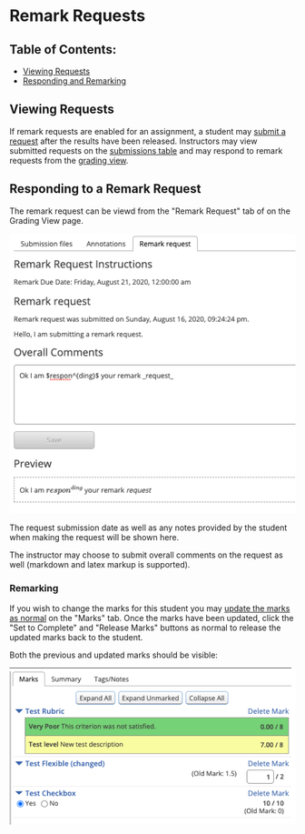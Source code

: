 # Remark Requests

## Table of Contents:
- [Viewing Requests](#viewing-requests)
- [Responding and Remarking](#responding-and-remarking)

## Viewing Requests

If remark requests are enabled for an assignment, a student may [submit a request](./Student-Guide) after the results have been released. Instructors may view submitted requests on the [submissions table](./Instructor-Guide--Assignments--Marking--Set-Up#marking-state) and may respond to remark requests from the [grading view](./Instructor-Guide--Assignments--Marking--Grading-View).

## Responding to a Remark Request

The remark request can be viewd from the "Remark Request" tab of on the Grading View page.

![Remark Request Tab](./images/grade-view-remark-request-comments.png)

The request submission date as well as any notes provided by the student when making the request will be shown here.

The instructor may choose to submit overall comments on the request as well (markdown and latex markup is supported).

### Remarking

If you wish to change the marks for this student you may [update the marks as normal](./Instructor-Guide--Assignments--Marking--Grading-View#marks) on the "Marks" tab.  Once the marks have been updated, click the "Set to Complete" and "Release Marks" buttons as normal to release the updated marks back to the student.

Both the previous and updated marks should be visible:

![Marks with Remark](./images/grade-view-marks-with-remark.png)
